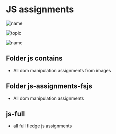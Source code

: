 # JS assignments

![name](https://img.shields.io/badge/abhisek%20mishra-full%20stack%20developer-green)

![topic](https://img.shields.io/badge/javascript-green)

![name](https://img.shields.io/badge/FSJS%20INEURON-hitesh%20sir-orange)

## Folder js contains

- All dom manipulation assignments from images

## Folder js-assignments-fsjs

- All dom manipulation assignments

## js-full

- all full fledge js assignments

